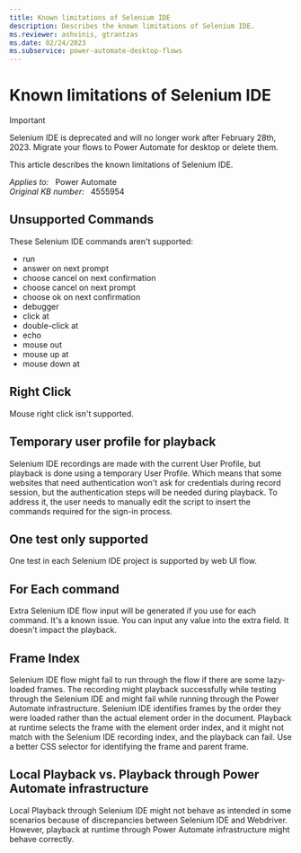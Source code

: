 ```yaml
---
title: Known limitations of Selenium IDE
description: Describes the known limitations of Selenium IDE.
ms.reviewer: ashvinis, gtrantzas
ms.date: 02/24/2023
ms.subservice: power-automate-desktop-flows
---
```

# Known limitations of Selenium IDE

> [!IMPORTANT]
> Selenium IDE is deprecated and will no longer work after February 28th, 2023. Migrate your flows to Power Automate for desktop or delete them.

This article describes the known limitations of Selenium IDE.

_Applies to:_ &nbsp; Power Automate  
_Original KB number:_ &nbsp; 4555954

## Unsupported Commands

These Selenium IDE commands aren't supported:

- run
- answer on next prompt
- choose cancel on next confirmation
- choose cancel on next prompt
- choose ok on next confirmation
- debugger
- click at
- double-click at
- echo
- mouse out
- mouse up at
- mouse down at

## Right Click

Mouse right click isn't supported.

## Temporary user profile for playback

Selenium IDE recordings are made with the current User Profile, but playback is done using a temporary User Profile. Which means that some websites that need authentication won't ask for credentials during record session, but the authentication steps will be needed during playback. To address it, the user needs to manually edit the script to insert the commands required for the sign-in process.

## One test only supported

One test in each Selenium IDE project is supported by web UI flow.

## For Each command

Extra Selenium IDE flow input will be generated if you use for each command. It's a known issue. You can input any value into the extra field. It doesn't impact the playback.

## Frame Index

Selenium IDE flow might fail to run through the flow if there are some lazy-loaded frames. The recording might playback successfully while testing through the Selenium IDE and might fail while running through the Power Automate infrastructure. Selenium IDE identifies frames by the order they were loaded rather than the actual element order in the document. Playback at runtime selects the frame with the element order index, and it might not match with the Selenium IDE recording index, and the playback can fail. Use a better CSS selector for identifying the frame and parent frame.

## Local Playback vs. Playback through Power Automate infrastructure

Local Playback through Selenium IDE might not behave as intended in some scenarios because of discrepancies between Selenium IDE and Webdriver. However, playback at runtime through Power Automate infrastructure might behave correctly.
